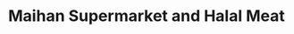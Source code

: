 ---
title: "Maihan Supermarket and Halal Meat"
url: /christchurch/maihan-supermarket-and-halal-meat/
shop: supermarket
---